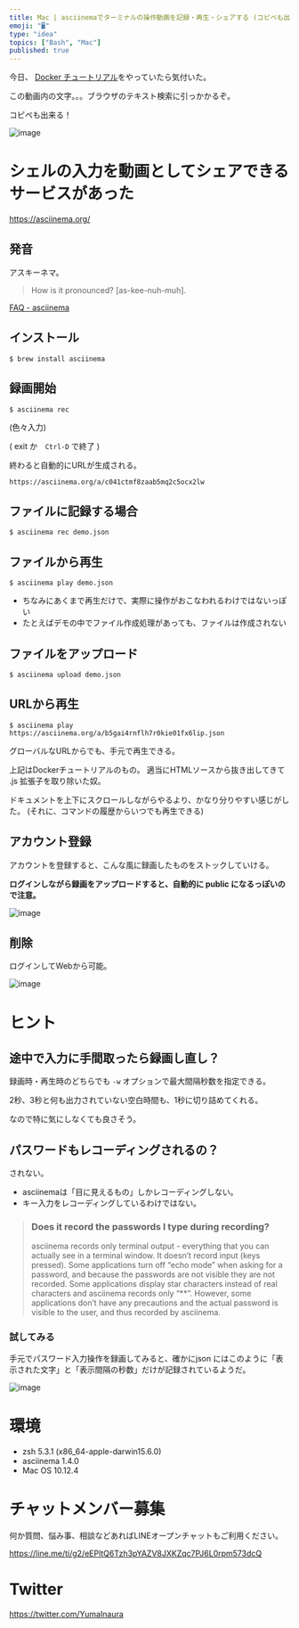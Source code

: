 ```yaml
---
title: Mac | asciinemaでターミナルの操作動画を記録・再生・シェアする (コピペも出来る)
emoji: "🖥"
type: "idea"
topics: ["Bash", "Mac"]
published: true
---
```


今日、 [Docker チュートリアル](https://docs.docker.com/get-started/part3/#recap-and-cheat-sheet-optional)をやっていたら気付いた。


この動画内の文字。。。ブラウザのテキスト検索に引っかかるぞ。

コピペも出来る！

![image](https://qiita-image-store.s3.amazonaws.com/0/89618/611b8de2-cb09-6055-6dd9-11a0a5050a9b.png)

# シェルの入力を動画としてシェアできるサービスがあった

https://asciinema.org/

## 発音

アスキーネマ。

>How is it pronounced?
>[as-kee-nuh-muh].

[FAQ - asciinema](https://asciinema.org/docs/faq)

## インストール

`$ brew install asciinema`


## 録画開始

`$ asciinema rec`

(色々入力)

( exit か　`Ctrl-D` で終了 )

終わると自動的にURLが生成される。

`https://asciinema.org/a/c041ctmf8zaab5mq2c5ocx2lw`


## ファイルに記録する場合

`$ asciinema rec demo.json`

## ファイルから再生

`$ asciinema play demo.json`

- ちなみにあくまで再生だけで、実際に操作がおこなわれるわけではないっぽい
- たとえばデモの中でファイル作成処理があっても、ファイルは作成されない

## ファイルをアップロード

`$ asciinema upload demo.json`

## URLから再生

`$ asciinema play https://asciinema.org/a/b5gai4rnflh7r0kie01fx6lip.json`

グローバルなURLからでも、手元で再生できる。

上記はDockerチュートリアルのもの。
適当にHTMLソースから抜き出してきて .js 拡張子を取り除いた奴。

ドキュメントを上下にスクロールしながらやるより、かなり分りやすい感じがした。
(それに、コマンドの履歴からいつでも再生できる)

## アカウント登録

アカウントを登録すると、こんな風に録画したものをストックしていける。

**ログインしながら録画をアップロードすると、自動的に public になるっぽいので注意。**

![image](https://qiita-image-store.s3.amazonaws.com/0/89618/b387cba8-e04b-8d07-6ea1-29ea4116888e.png)

## 削除　

ログインしてWebから可能。

![image](https://qiita-image-store.s3.amazonaws.com/0/89618/ac89aa68-2d04-c5c2-c42c-49f70c46208f.png)


# ヒント

## 途中で入力に手間取ったら録画し直し？

録画時・再生時のどちらでも `-w` オプションで最大間隔秒数を指定できる。

2秒、3秒と何も出力されていない空白時間も、1秒に切り詰めてくれる。

なので特に気にしなくても良さそう。

## パスワードもレコーディングされるの？

されない。

- asciinemaは「目に見えるもの」しかレコーディングしない。
- キー入力をレコーディングしているわけではない。

> ### Does it record the passwords I type during recording?
>asciinema records only terminal output - everything that you can actually see in a terminal window. It doesn’t record input (keys pressed). Some applications turn off “echo mode” when asking for a password, and because the passwords are not visible they are not recorded. Some applications display star characters instead of real characters and asciinema records only “**”. However, some applications don’t have any precautions and the actual password is visible to the user, and thus recorded by asciinema.

### 試してみる

手元でパスワード入力操作を録画してみると、確かにjson にはこのように「表示された文字」と「表示間隔の秒数」だけが記録されているようだ。

![image](https://qiita-image-store.s3.amazonaws.com/0/89618/2120cd91-4242-d48f-60a6-a2f66e35449a.png)



# 環境

- zsh 5.3.1 (x86_64-apple-darwin15.6.0)
- asciinema 1.4.0
- Mac OS 10.12.4










<!-- Update From Qiita API -->

# チャットメンバー募集


何か質問、悩み事、相談などあればLINEオープンチャットもご利用ください。

https://line.me/ti/g2/eEPltQ6Tzh3pYAZV8JXKZqc7PJ6L0rpm573dcQ





# Twitter


https://twitter.com/YumaInaura


<!-- Update From Qiita API -->



